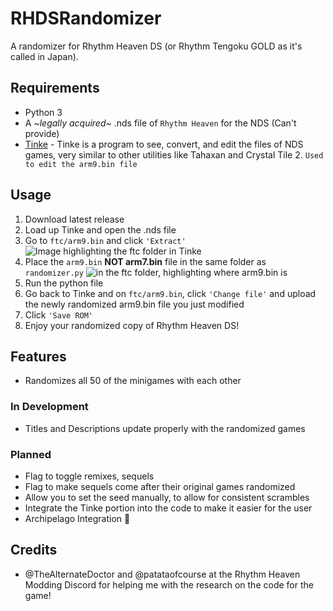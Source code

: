 # RHDSRandomizer
A randomizer for Rhythm Heaven DS (or Rhythm Tengoku GOLD as it's called in Japan).

## Requirements
- Python 3
- A *\~legally acquired\~* .nds file of `Rhythm Heaven` for the NDS (Can't provide)
- [Tinke](https://www.romhacking.net/utilities/817/) - Tinke is a program to see, convert, and edit the files of NDS games, very similar to other utilities like Tahaxan and Crystal Tile 2. `Used to edit the arm9.bin file`

## Usage
1. Download latest release
2. Load up Tinke and open the .nds file
3. Go to `ftc/arm9.bin` and click `'Extract'` <img src="https://i.imgur.com/93p2KDY.png" alt="Image highlighting the ftc folder in Tinke">
4. Place the `arm9.bin` **NOT arm7.bin** file in the same folder as `randomizer.py` <img src="https://i.imgur.com/8zptKrz.png" alt="in the ftc folder, highlighting where arm9.bin is">
5. Run the python file
6. Go back to Tinke and on `ftc/arm9.bin`, click `'Change file'` and upload the newly randomized arm9.bin file you just modified
7. Click `'Save ROM'`
8. Enjoy your randomized copy of Rhythm Heaven DS!

## Features
- Randomizes all 50 of the minigames with each other

### In Development
- Titles and Descriptions update properly with the randomized games
### Planned
- Flag to toggle remixes, sequels
- Flag to make sequels come after their original games randomized
- Allow you to set the seed manually, to allow for consistent scrambles
- Integrate the Tinke portion into the code to make it easier for the user
- Archipelago Integration :eyes:
## Credits
- @TheAlternateDoctor and @patataofcourse at the Rhythm Heaven Modding Discord for helping me with the research on the code for the game!
